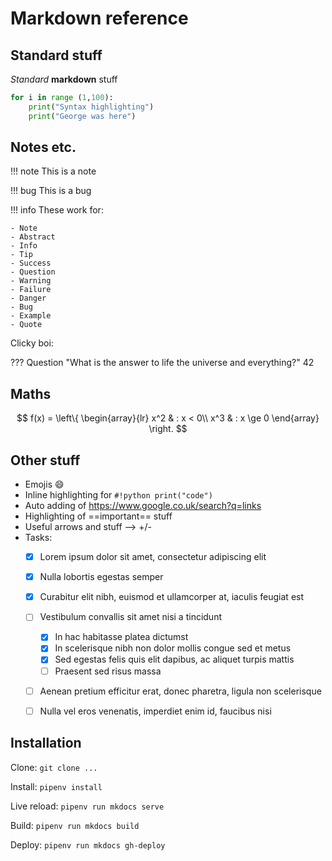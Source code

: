 # Markdown reference

## Standard stuff

*Standard* **markdown** stuff

```python
for i in range (1,100):
    print("Syntax highlighting")
    print("George was here")
```

## Notes etc.

!!! note
    This is a note

!!! bug
    This is a bug

!!! info
    These work for:

    - Note
    - Abstract
    - Info
    - Tip
    - Success
    - Question
    - Warning
    - Failure
    - Danger
    - Bug
    - Example
    - Quote

Clicky boi:

??? Question "What is the answer to life the universe and everything?"
    42

## Maths

$$
f(x) = \left\{
  \begin{array}{lr}
    x^2 & : x < 0\\
    x^3 & : x \ge 0
  \end{array}
\right.
$$

## Other stuff

- Emojis :smile:
- Inline highlighting for `#!python print("code")`
- Auto adding of https://www.google.co.uk/search?q=links
- Highlighting of ==important== stuff
- Useful arrows and stuff --> +/-
- Tasks:
    * [x] Lorem ipsum dolor sit amet, consectetur adipiscing elit
    * [x] Nulla lobortis egestas semper
    * [x] Curabitur elit nibh, euismod et ullamcorper at, iaculis feugiat est
    * [ ] Vestibulum convallis sit amet nisi a tincidunt
        * [x] In hac habitasse platea dictumst
        * [x] In scelerisque nibh non dolor mollis congue sed et metus
        * [x] Sed egestas felis quis elit dapibus, ac aliquet turpis mattis
        * [ ] Praesent sed risus massa
    * [ ] Aenean pretium efficitur erat, donec pharetra, ligula non scelerisque
    * [ ] Nulla vel eros venenatis, imperdiet enim id, faucibus nisi


## Installation

Clone:
`git clone ...`

Install:
`pipenv install`

Live reload:
`pipenv run mkdocs serve`

Build:
`pipenv run mkdocs build`

Deploy:
`pipenv run mkdocs gh-deploy`
